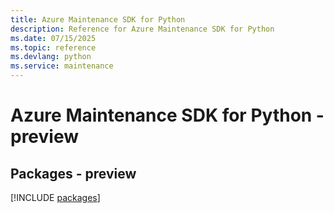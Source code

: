 ```yaml
---
title: Azure Maintenance SDK for Python
description: Reference for Azure Maintenance SDK for Python
ms.date: 07/15/2025
ms.topic: reference
ms.devlang: python
ms.service: maintenance
---
```

# Azure Maintenance SDK for Python - preview
## Packages - preview
[!INCLUDE [packages](maintenance-index.md)]